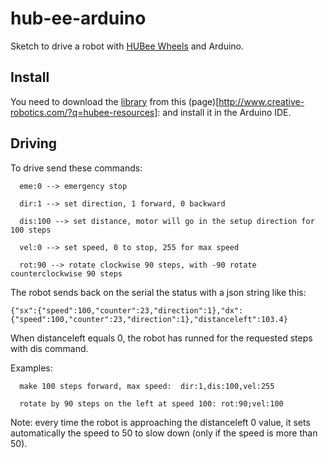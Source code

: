 hub-ee-arduino
==============

Sketch to drive a robot with [HUBee Wheels](http://www.creative-robotics.com/?q=About-HUBee-Wheels) and Arduino.


## Install

You need to download the [library](http://www.creative-robotics.com/sites/default/files/software/bmd-s/HUBeeBMDWheel_arduinoLib.zip) from this (page)[http://www.creative-robotics.com/?q=hubee-resources]: and install it in the Arduino IDE.

## Driving

To drive send these commands:
```
  eme:0 --> emergency stop

  dir:1 --> set direction, 1 forward, 0 backward
  
  dis:100 --> set distance, motor will go in the setup direction for 100 steps
  
  vel:0 --> set speed, 0 to stop, 255 for max speed
  
  rot:90 --> rotate clockwise 90 steps, with -90 rotate counterclockwise 90 steps
```

The robot sends back on the serial the status with a json string like this: 

```
{"sx":{"speed":100,"counter":23,"direction":1},"dx":{"speed":100,"counter":23,"direction":1},"distanceleft":103.4}
```

When distanceleft equals 0, the robot has runned for the requested steps with dis command.
 
Examples:

```
  make 100 steps forward, max speed:  dir:1,dis:100,vel:255
  
  rotate by 90 steps on the left at speed 100: rot:90;vel:100
```
  
Note: every time the robot is approaching the distanceleft 0 value, it sets automatically the speed to 50 to slow down (only if the speed is more than 50).
